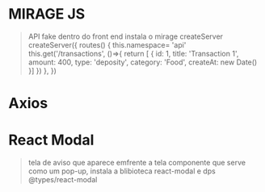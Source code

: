 # MIRAGE JS
  >API fake dentro do front end
  >instala o mirage
  > createServer  
    createServer({
      routes() {
      this.namespace= 'api'
      this.get('/transactions', ()=>{
        return [
          {
          id: 1, 
          title: 'Transaction 1',
          amount: 400,
          type: 'deposity',
          category: 'Food',
          createAt: new Date()    
        }]
      })
    },
  })

# Axios
  >

# React Modal
  >tela de aviso que aparece emfrente a tela
  >componente que serve como um pop-up, instala a blibioteca react-modal e dps @types/react-modal